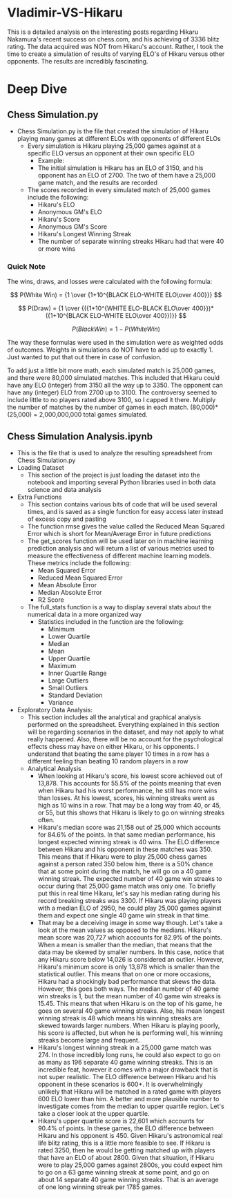 # Vladimir-VS-Hikaru
This is a detailed analysis on the interesting posts regarding Hikaru Nakamura's recent success on chess.com, and his achieving of 3336 blitz rating. The data acquired was NOT from Hikaru's account. Rather, I took the time to create a simulation of results of varying ELO's of Hikaru versus other opponents. The results are incredibly fascinating.
# Deep Dive 
## Chess Simulation.py
- Chess Simulation.py is the file that created the simulation of Hikaru playing many games at different ELOs with opponents of different ELOs
  - Every simulation is Hikaru playing 25,000 games against at a specific ELO versus an opponent at their own specific ELO
    - Example:
    - The initial simulation is Hikaru has an ELO of 3150, and his opponent has an ELO of 2700. The two of them have a 25,000 game match, and the results are recorded
  - The scores recorded in every simulated match of 25,000 games include the following:
    - Hikaru's ELO
    - Anonymous GM's ELO
    - Hikaru's Score
    - Anonymous GM's Score
    - Hikaru's Longest Winning Streak
    - The number of separate winning streaks Hikaru had that were 40 or more wins
### Quick Note
The wins, draws, and losses were calculated with the following formula:

$$ P(White Win) = {1 \over {1+10^{BLACK ELO-WHITE ELO\over 400}}} $$

$$ P(Draw) = {1 \over {({1+10^{WHITE ELO-BLACK ELO\over 400}})*({1+10^{BLACK ELO-WHITE ELO\over 400}})}} $$

$$ P(Black Win) = 1 - P(White Win) $$

The way these formulas were used in the simulation were as weighted odds of outcomes. Weights in simulations do NOT have to add up to exactly 1. Just wanted to put that out there in case of confusion. 

To add just a little bit more math, each simulated match is 25,000 games, and there were 80,000 simulated matches. This included that Hikaru could have any ELO (integer) from 3150 all the way up to 3350. The opponent can have any (integer) ELO from 2700 up to 3100. The controversy seemed to include little to no players rated above 3100, so I capped it there. Multiply the number of matches by the number of games in each match. (80,000)*(25,000) = 2,000,000,000 total games simulated.

## Chess Simulation Analysis.ipynb
- This is the file that is used to analyze the resulting spreadsheet from Chess Simulation.py
- Loading Dataset
  - This section of the project is just loading the dataset into the notebook and importing several Python libraries used in both data science and data analysis
- Extra Functions
  - This section contains various bits of code that will be used several times, and is saved as a single function for easy access later instead of excess copy and pasting
  - The function rmse gives the value called the Reduced Mean Squared Error which is short for Mean/Average Error in future predictions
  - The get_scores function will be used later on in machine learning prediction analysis and will return a list of various metrics used to measure the effectiveness of different machine learning models. These metrics include the following:
    - Mean Squared Error
    - Reduced Mean Squared Error
    - Mean Absolute Error
    - Median Absolute Error
    - R2 Score
  - The full_stats function is a way to display several stats about the numerical data in a more organized way
    - Statistics included in the function are the following:
      - Minimum
      - Lower Quartile
      - Median
      - Mean
      - Upper Quartile
      - Maximum
      - Inner Quartile Range
      - Large Outliers
      - Small Outliers
      - Standard Deviation
      - Variance
 - Exploratory Data Analysis:
   - This section includes all the analytical and graphical analysis performed on the spreadsheet. Everything explained in this section will be regarding scenarios in the dataset, and may not apply to what really happened. Also, there will be no account for the psychological effects chess may have on either Hikaru, or his opponents. I understand that beating the same player 10 times in a row has a different feeling than beating 10 random players in a row
   - Analytical Analysis
     - When looking at Hikaru's score, his lowest score achieved out of 13,878. This accounts for 55.5% of the points meaning that even when Hikaru had his worst performance, he still has more wins than losses. At his lowest, scores, his winning streaks went as high as 10 wins in a row. That may be a long way from 40, or 45, or 55, but this shows that Hikaru is likely to go on winning streaks often.
     - Hikaru's median score was 21,158 out of 25,000 which accounts for 84.6% of the points. In that same median performance, his longest expected winning streak is 40 wins. The ELO difference between Hikaru and his opponent in these matches was 350. This means that if Hikaru were to play 25,000 chess games against a person rated 350 below him, there is a 50% chance that at some point during the match, he will go on a 40 game winning streak. The expected number of 40 game win streaks to occur during that 25,000 game match was only one. To briefly put this in real time Hikaru, let's say his median rating during his record breaking streaks was 3300. If Hikaru was playing players with a median ELO of 2950, he could play 25,000 games against them and expect one single 40 game win streak in that time.
     - That may be a deceiving image in some way though. Let's take a look at the mean values as opposed to the medians. Hikaru's mean score was 20,727 which accounts for 82.9% of the points. When a mean is smaller than the median, that means that the data may be skewed by smaller numbers. In this case, notice that any Hikaru score below 14,026 is considered an outlier. However, Hikaru's minimum score is only 13,878 which is smaller than the statistical outlier. This means that on one or more occasions, Hikaru had a shockingly bad performance that skews the data. However, this goes both ways. The median number of 40 game win streaks is 1, but the mean number of 40 game win streaks is 15.45. This means that when Hikaru is on the top of his game, he goes on several 40 game winning streaks. Also, his mean longest winning streak is 48 which means his winning streaks are skewed towards larger numbers. When Hikaru is playing poorly, his score is affected, but when he is performing well, his winning streaks become large and frequent.
     - Hikaru's longest winning streak in a 25,000 game match was 274. In those incredibly long runs, he could also expect to go on as many as 196 separate 40 game winning streaks. This is an incredible feat, however it comes with a major drawback that is not super realistic. The ELO difference between Hikaru and his opponent in these scenarios is 600+. It is overwhelmingly unlikely that Hikaru will be matched in a rated game with players 600 ELO lower than him. A better and more plausible number to investigate comes from the median to upper quartile region. Let's take a closer look at the upper quartile.
     - Hikaru's upper quartile score is 22,601 which accounts for 90.4% of points. In these games, the ELO difference between Hikaru and his opponent is 450. Given Hikaru's astronomical real life blitz rating, this is a little more feasible to see. If Hikaru is rated 3250, then he would be getting matched up with players that have an ELO of about 2800. Given that situation, if Hikaru were to play 25,000 games against 2800s, you could expect him to go on a 63 game winning streak at some point, and go on about 14 separate 40 game winning streaks. That is an average of one long winning streak per 1785 games.
